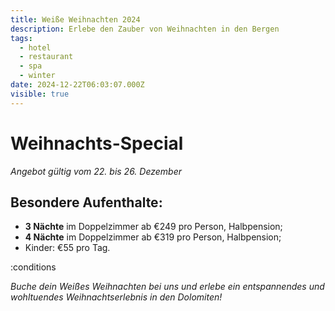 ```yaml
---
title: Weiße Weihnachten 2024
description: Erlebe den Zauber von Weihnachten in den Bergen
tags:
  - hotel
  - restaurant
  - spa
  - winter
date: 2024-12-22T06:03:07.000Z
visible: true
---
```


# Weihnachts-Special

*Angebot gültig vom 22. bis 26. Dezember*

## Besondere Aufenthalte:

- **3 Nächte** im Doppelzimmer ab €249 pro Person, Halbpension;
- **4 Nächte** im Doppelzimmer ab €319 pro Person, Halbpension;
- Kinder: €55 pro Tag.

:conditions

*Buche dein Weißes Weihnachten bei uns und erlebe ein entspannendes und wohltuendes Weihnachtserlebnis in den Dolomiten!*
